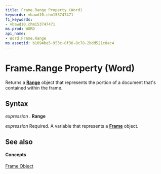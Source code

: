 ```yaml
---
title: Frame.Range Property (Word)
keywords: vbawd10.chm153747471
f1_keywords:
- vbawd10.chm153747471
ms.prod: WORD
api_name:
- Word.Frame.Range
ms.assetid: b1094be5-953c-8f36-8c78-2bdd521c8ac4
---
```



# Frame.Range Property (Word)

Returns a  **[Range](range-object-word.md)** object that represents the portion of a document that's contained within the frame.


## Syntax

 _expression_ . **Range**

 _expression_ Required. A variable that represents a **[Frame](frame-object-word.md)** object.


## See also


#### Concepts


[Frame Object](frame-object-word.md)

